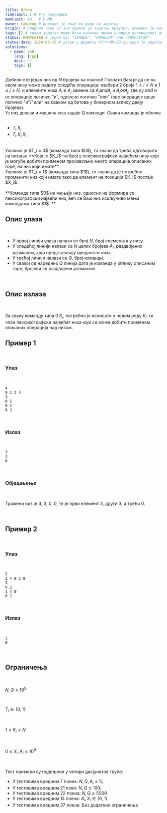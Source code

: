 ```yaml
---
title: И/или
timelimit: 1.0 # у секундама
memlimit: 64   # y MB
owner: takprog # власник је онај ко ради на задатку
origin: # опционо (ако се зна одакле је задатак преузет, пожељно је навести извор)
tags: [] # сваки задатак може бити означен према унапред договореној листи ознака
status: KOMPLETAN # један од: "IZRADA", "PREGLED" или "KOMPLETAN".
status-date: 2024-08-15 # датум у формату YYYY-MM-DD од када је задатак у наведеном статусу
solutions:
  - name: ex0
    lang: [cpp]
    desc: ""
    tags: []
---
```


Добили сте један низ од $N$ бројева на поклон! Познато Вам је да се на овом низу може радити следећа операција: изабери 2 броја $1 \leq i \leq N$ и $1 \leq j \leq N$,
и елементе низа $A_i$ и $A_j$ замени са $A_i and A_j$ и $A_i or A_j$, где су $and$ и $or$ операције логичко "и", односно логичко "или" (ове операције врше логичко "и"/"или" на сваком од битова у бинарном запису двеју бројева).
<br>
Уз низ долази и машина која задаје $Q$ команди. Свака команда је облика
<br>
<br>
  - $T_i$ $K_i$
  - $T_i$ $K_i$ $X_i$
<br>
Уколико је $T_i = 0$ (команда типа $0$), то значи да треба одговорити на питање **Који је $K_i$-ти број у лексикографски највећем низу који је могуће добити применом произвољно много операција описаних горе, на низ који имате**.
<br>
Уколико је $T_i = 1$ (команда типа $1$), то значи да је потребно променити низ који имате тако да елемент на позицији $K_i$ постаје $X_i$.
<br>
<br>
**Команде типа $0$ не мењају низ. односно не формира се лексикографски највећи низ, већ се Ваш низ искључиво мења командама типа $1$.
**
<br>

## Опис улаза

<br>

- У првој линији улаза налази се број $N$, број елемената у низу.
- У следећој линији налази се $N$ целих бројева $A_i$, раздвојених размаком, који представљају вредности низа.
- У трећој линији налази се $Q$, број команди.
- У свакој од наредних $Q$ линија дата је команда у облику описаном горе, бројеви су раздвојени размаком.

<br>

## Опис излаза

<br>

За сваку команду типа $0$ $K_i$, потребно је исписати у новом реду $K_i$-ти члан лексикографски највећег низа који се може добити применом описаних операција над низом.
<br>

## Пример 1

<br>

### Улаз

<br>

```
4
0 1 2 3
3
0 1
0 2
0 3
```

<br>

### Излаз

<br>

```
3
3
0
```

<br>

### Објашњење

<br>

Тражени низ је $3$, $3$, $0$, $0$, те је први елемент 3, други 3, а трећи 0.

<br>


## Пример 2

<br>

### Улаз

<br>

```
5
2 4 8 2 0
3
0 2
1 4 0
0 2
```

<br>

### Излаз

<br>

```
2
0
```

<br>

## Ограничења


<br>

$N, Q \leq 10^5$

<br>

$T_i \in \{ 0, 1 \}$

<br>

$1 \leq K_i \leq N$

<br>

$0 \leq X_i, A_i \leq 10^9$

<br>

Тест примери су подељени у четири дисјунктне групе:

- У тестовима вредним 7 поена: $N, Q, A_i \leq 5$;
- У тестовима вредним 21 поен: $N, Q \leq 100$;
- У тестовима вредним 22 поена: $N, Q \leq 5000$
- У тестовима вредним 13 поена: $A_i, X_i \in \{ 0, 1 \}$
- У тестовима вредним 37 поена: Без додатних ограничења

<br>

